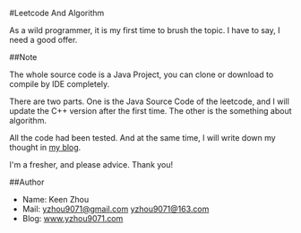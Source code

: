 #Leetcode And Algorithm

As a wild programmer, it is my first time to brush the topic. I have to say, I need a good offer.

##Note

The whole source code is a Java Project, you can clone or download to compile by IDE completely.

There are two parts. One is the Java Source Code of the leetcode, and I will update the C++ version after the first time. The other is the something about algorithm.

All the code had been tested. And at the same time, I will write down my thought in [my blog](www.yzhou9071.com).

I'm a fresher, and please advice. Thank you!

##Author

+ Name: Keen Zhou
+ Mail: yzhou9071@gmail.com yzhou9071@163.com
+ Blog: www.yzhou9071.com
